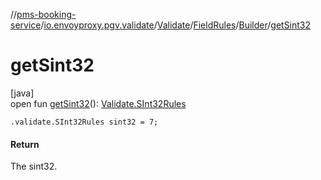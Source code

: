 //[pms-booking-service](../../../../../index.md)/[io.envoyproxy.pgv.validate](../../../index.md)/[Validate](../../index.md)/[FieldRules](../index.md)/[Builder](index.md)/[getSint32](get-sint32.md)

# getSint32

[java]\
open fun [getSint32](get-sint32.md)(): [Validate.SInt32Rules](../../-s-int32-rules/index.md)

`.validate.SInt32Rules sint32 = 7;`

#### Return

The sint32.